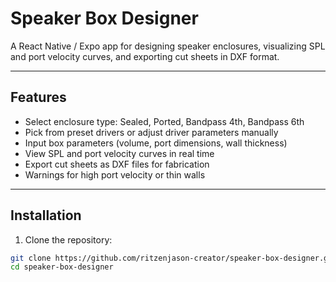 # Speaker Box Designer

A React Native / Expo app for designing speaker enclosures, visualizing SPL and port velocity curves, and exporting cut sheets in DXF format.

---

## Features

- Select enclosure type: Sealed, Ported, Bandpass 4th, Bandpass 6th
- Pick from preset drivers or adjust driver parameters manually
- Input box parameters (volume, port dimensions, wall thickness)
- View SPL and port velocity curves in real time
- Export cut sheets as DXF files for fabrication
- Warnings for high port velocity or thin walls

---

## Installation

1. Clone the repository:

```bash
git clone https://github.com/ritzenjason-creator/speaker-box-designer.git
cd speaker-box-designer
